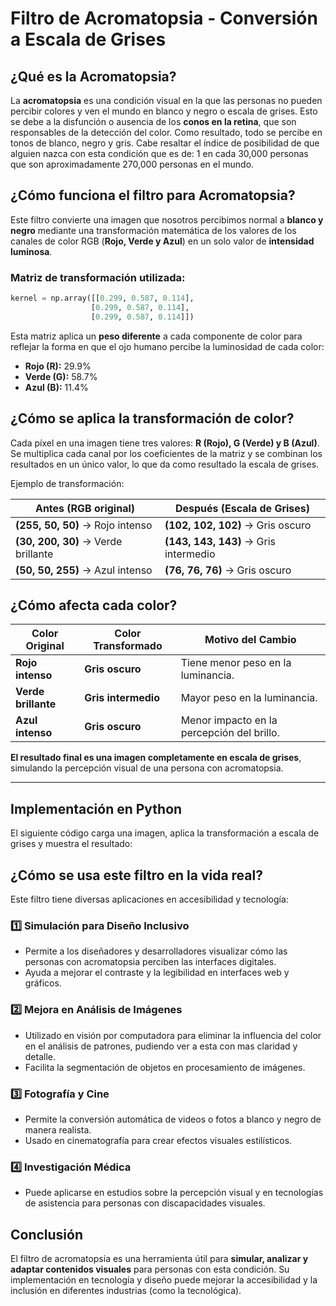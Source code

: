 # Filtro de Acromatopsia - Conversión a Escala de Grises

## ¿Qué es la Acromatopsia?
La **acromatopsia** es una condición visual en la que las personas no pueden percibir colores y ven el mundo en blanco y negro o escala de grises. Esto se debe a la disfunción o ausencia de los **conos en la retina**, que son responsables de la detección del color. Como resultado, todo se percibe en tonos de blanco, negro y gris. Cabe resaltar el índice de posibilidad de que alguien nazca con esta condición que es de: 1 en cada 30,000 personas que son aproximadamente 270,000 personas en el mundo.

## ¿Cómo funciona el filtro para Acromatopsia?
Este filtro convierte una imagen que nosotros percibimos normal a **blanco y negro** mediante una transformación matemática de los valores de los canales de color RGB (**Rojo, Verde y Azul**) en un solo valor de **intensidad luminosa**.

### Matriz de transformación utilizada:
```python
kernel = np.array([[0.299, 0.587, 0.114],
                  [0.299, 0.587, 0.114],
                  [0.299, 0.587, 0.114]])
```

Esta matriz aplica un **peso diferente** a cada componente de color para reflejar la forma en que el ojo humano percibe la luminosidad de cada color:
- **Rojo (R):** 29.9%
- **Verde (G):** 58.7%
- **Azul (B):** 11.4%

## ¿Cómo se aplica la transformación de color?
Cada píxel en una imagen tiene tres valores: **R (Rojo), G (Verde) y B (Azul)**. Se multiplica cada canal por los coeficientes de la matriz y se combinan los resultados en un único valor, lo que da como resultado la escala de grises.

Ejemplo de transformación:

| **Antes (RGB original)** | **Después (Escala de Grises)** |
|----------------|----------------|
| **(255, 50, 50)**  → Rojo intenso | **(102, 102, 102)** → Gris oscuro |
| **(30, 200, 30)**  → Verde brillante | **(143, 143, 143)** → Gris intermedio |
| **(50, 50, 255)**  → Azul intenso | **(76, 76, 76)** → Gris oscuro |

## ¿Cómo afecta cada color?

| **Color Original** | **Color Transformado** | **Motivo del Cambio** |
|----------------|----------------|----------------|
| **Rojo intenso** | **Gris oscuro** | Tiene menor peso en la luminancia. |
| **Verde brillante** | **Gris intermedio** | Mayor peso en la luminancia. |
| **Azul intenso** | **Gris oscuro** | Menor impacto en la percepción del brillo. |

**El resultado final es una imagen completamente en escala de grises**, simulando la percepción visual de una persona con acromatopsia.

---

## Implementación en Python
El siguiente código carga una imagen, aplica la transformación a escala de grises y muestra el resultado:

## ¿Cómo se usa este filtro en la vida real?
Este filtro tiene diversas aplicaciones en accesibilidad y tecnología:

### 1️⃣ **Simulación para Diseño Inclusivo**
- Permite a los diseñadores y desarrolladores visualizar cómo las personas con acromatopsia perciben las interfaces digitales.
- Ayuda a mejorar el contraste y la legibilidad en interfaces web y gráficos.

### 2️⃣ **Mejora en Análisis de Imágenes**
- Utilizado en visión por computadora para eliminar la influencia del color en el análisis de patrones, pudiendo ver a esta con mas claridad y detalle.
- Facilita la segmentación de objetos en procesamiento de imágenes.

### 3️⃣ **Fotografía y Cine**
- Permite la conversión automática de videos o fotos a blanco y negro de manera realista.
- Usado en cinematografía para crear efectos visuales estilísticos.

### 4️⃣ **Investigación Médica**
- Puede aplicarse en estudios sobre la percepción visual y en tecnologías de asistencia para personas con discapacidades visuales.

## Conclusión
El filtro de acromatopsia es una herramienta útil para **simular, analizar y adaptar contenidos visuales** para personas con esta condición. Su implementación en tecnología y diseño puede mejorar la accesibilidad y la inclusión en diferentes industrias (como la tecnológica).
